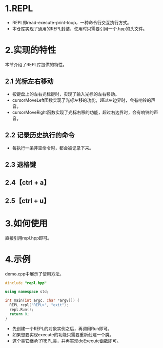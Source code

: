 # 1.REPL
- REPL即read-execute-print-loop，一种命令行交互执行方式。
- 本仓库实现了通用的REPL封装，使用时只需要引用一个.hpp的头文件。

# 2.实现的特性
本节介绍了REPL库提供的特性。

## 2.1 光标左右移动
- 按键盘上的左右光标键时，实现了输入光标的左右移动。
- cursorMoveLeft函数实现了光标左移的功能，超过左边界时，会有响铃的声音。
- cursorMoveRight函数实现了光标右移的功能，超过右边界时，会有响铃的声音。

## 2.2 记录历史执行的命令
- 每执行一条非空命令时，都会被记录下来。

## 2.3 退格键

## 2.4【ctrl + a】

## 2.5【ctrl + u】

# 3.如何使用
直接引用repl.hpp即可。

# 4.示例
demo.cpp中展示了使用方法。
```c++
#include "repl.hpp"

using namespace std;

int main(int argc, char *argv[]) {
  REPL repl("REPL>", "exit");
  repl.Run();
  return 0;
}
```
- 先创建一个REPL的对象实例之后，再调用Run即可。
- 如果想要实现execute的功能只需要重新创建一个类。
- 这个类它继承了REPL类，并再实现doExecute函数即可。